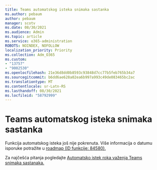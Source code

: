 ```yaml
---
title: Teams automatskog isteka snimaka sastanka
ms.author: pebaum
author: pebaum
manager: scotv
ms.date: 08/30/2021
ms.audience: Admin
ms.topic: article
ms.service: o365-administration
ROBOTS: NOINDEX, NOFOLLOW
localization_priority: Priority
ms.collection: Adm_O365
ms.custom:
- "13757"
- "9002530"
ms.openlocfilehash: 21e36d8dd0b8593c93848d7cc77b5feb765b34a7
ms.sourcegitcommit: b6dd6ae628a02ea6b997a993c49de083465bc2ac
ms.translationtype: MT
ms.contentlocale: sr-Latn-RS
ms.lasthandoff: 08/30/2021
ms.locfileid: "58792999"
---
```

# <a name="teams-meeting-recordings-auto-expiration"></a>Teams automatskog isteka snimaka sastanka

Funkcija automatskog isteka još nije pokrenuta. Više informacija o datumu isporuke potražite u [roadmap (ID funkcije: 84580).](https://www.microsoft.com/microsoft-365/roadmap?searchterms=82057&filters=&searchterms=84580)

Za najčešća pitanja pogledajte [Automatsko istek roka važenja Teams snimaka sastanaka.](https://docs.microsoft.com/microsoftteams/cloud-recording#auto-expiration)

